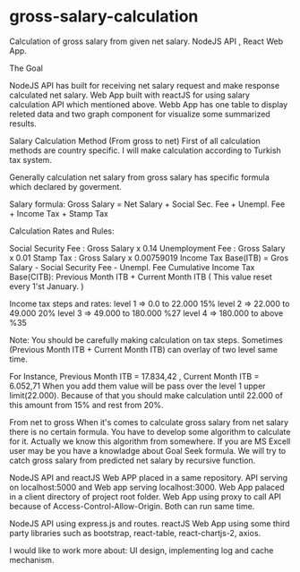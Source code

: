# gross-salary-calculation

Calculation of gross salary from given net salary. NodeJS API , React Web App.

The Goal

NodeJS API has built for receiving net salary request and make response calculated net salary. Web App built with reactJS for using salary calculation API which mentioned above. Webb App has one table to display releted data and two graph component for visualize some summarized results.

Salary Calculation Method (From gross to net)
First of all calculation methods are country specific. I will make calculation according to Turkish tax system.

Generally calculation net salary from gross salary has specific formula which declared by goverment.

Salary formula:
Gross Salary = Net Salary + Social Sec. Fee + Unempl. Fee + Income Tax + Stamp Tax

Calculation Rates and Rules:

Social Security Fee : Gross Salary x 0.14
Unemployment Fee : Gross Salary x 0.01
Stamp Tax : Gross Salary x 0.00759019
Income Tax Base(ITB) = Gros Salary - Social Security Fee - Unempl. Fee
Cumulative Income Tax Base(CITB): Previous Month ITB + Current Month ITB ( This value reset every 1'st January. )

Income tax steps and rates:
level 1 => 0.0 to 22.000 15%
level 2 => 22.000 to 49.000 20%
level 3 => 49.000 to 180.000 %27
level 4 => 180.000 to above %35

Note: You should be carefully making calculation on tax steps. Sometimes (Previous Month ITB + Current Month ITB) can overlay of two level same time.

For Instance, Previous Month ITB = 17.834,42 , Current Month ITB = 6.052,71
When you add them value will be pass over the level 1 upper limit(22.000). Because of that you should make calculation until 22.000 of this amount from 15% and rest from 20%.

From net to gross
When it's comes to calculate gross salary from net salary there is no certain formula. You have to develop some algorithm to calculate for it. Actually we know this algorithm from somewhere. If you are MS Excell user may be you have a knowladge about Goal Seek formula. We will try to catch gross salary from predicted net salary by recursive function.

NodeJS API and reactJS Web APP placed in a same repository. API serving on localhost:5000 and Web app serving localhost:3000. Web App palaced in a client directory of project root folder. Web App using proxy to call API because of Access-Control-Allow-Origin. Both can run same time.

NodeJS API using express.js and routes.
reactJS Web App using some third party libraries such as bootstrap, react-table, react-chartjs-2, axios.

I would like to work more about:
UI design, implementing log and cache mechanism.
